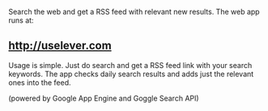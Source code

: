 Search the web and get a RSS feed with relevant new results.
The web app runs at:
## http://uselever.com ##

Usage is simple. Just do search and get a RSS feed link with your search keywords.
The app checks daily search results and adds just the relevant ones into the feed.

(powered by Google App Engine and Goggle Search API)